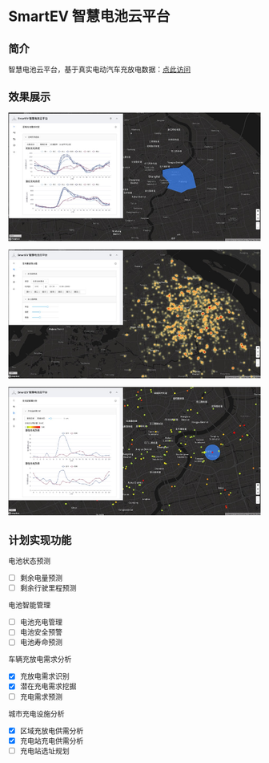 # SmartEV 智慧电池云平台

## 简介

智慧电池云平台，基于真实电动汽车充放电数据：[点此访问](https://ni1o1.github.io/SmartEV/)

## 效果展示

![1671587492802](image/README/1671587492802.jpg)

![1671587499680](image/README/1671587499680.jpg)

![1671587508067](image/README/1671587508067.jpg)


## 计划实现功能

电池状态预测

* [ ] 剩余电量预测
* [ ] 剩余行驶里程预测

电池智能管理

* [ ] 电池充电管理
* [ ] 电池安全预警
* [ ] 电池寿命预测

车辆充放电需求分析

* [X] 充放电需求识别
* [X] 潜在充电需求挖掘
* [ ] 充电需求预测

城市充电设施分析

* [X] 区域充放电供需分析
* [X] 充电站充电供需分析
* [ ] 充电站选址规划
